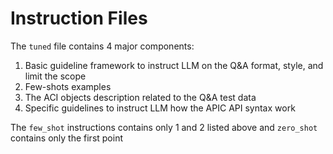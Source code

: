 # Instruction Files
The `tuned` file contains 4 major components:
1. Basic guideline framework to instruct LLM on the Q&A format, style, and limit the scope
2. Few-shots examples
3. The ACI objects description related to the Q&A test data
4. Specific guidelines to instruct LLM how the APIC API syntax work

The `few_shot` instructions contains only 1 and 2 listed above and `zero_shot` contains only the first point